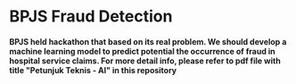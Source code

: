 # BPJS Fraud Detection
#### BPJS held hackathon that based on its real problem. We should develop a machine learning model to predict potential the occurrence of fraud in hospital service claims. For more detail info, please refer to pdf file with title "Petunjuk Teknis - AI" in this repository
